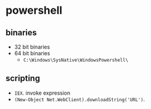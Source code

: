 # powershell

## binaries
- 32 bit binaries
- 64 bit binaries
  - `C:\Windows\SysNative\WindowsPowershell\`

## scripting
- `IEX`. invoke expression
- `(New-Object Net.WebClient).downloadString('URL')`.
